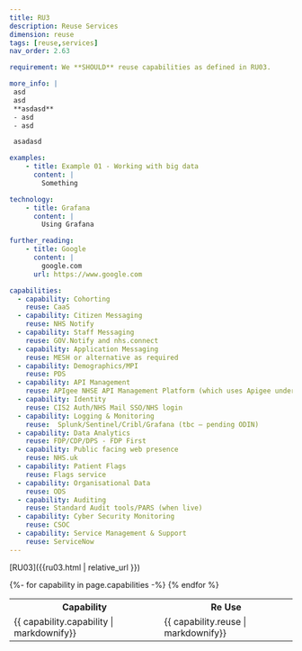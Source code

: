 ```yaml
---
title: RU3
description: Reuse Services
dimension: reuse
tags: [reuse,services]
nav_order: 2.63

requirement: We **SHOULD** reuse capabilities as defined in RU03.

more_info: |
 asd
 asd
 **asdasd**
 - asd 
 - asd

 asadasd

examples: 
    - title: Example 01 - Working with big data
      content: |
        Something

technology:
    - title: Grafana
      content: |
        Using Grafana

further_reading:
    - title: Google
      content: |
        google.com
      url: https://www.google.com

capabilities:
  - capability: Cohorting
    reuse: CaaS
  - capability: Citizen Messaging   
    reuse: NHS Notify
  - capability: Staff Messaging 
    reuse: GOV.Notify and nhs.connect       
  - capability: Application Messaging
    reuse: MESH or alternative as required  
  - capability: Demographics/MPI  
    reuse: PDS  
  - capability: API Management
    reuse: APIgee NHSE API Management Platform (which uses Apigee underneath)
  - capability: Identity 
    reuse: CIS2 Auth/NHS Mail SSO/NHS login              
  - capability: Logging & Monitoring
    reuse:  Splunk/Sentinel/Cribl/Grafana (tbc – pending ODIN)
  - capability: Data Analytics
    reuse: FDP/CDP/DPS - FDP First  
  - capability: Public facing web presence
    reuse: NHS.uk       
  - capability: Patient Flags
    reuse: Flags service  
  - capability: Organisational Data
    reuse: ODS
  - capability: Auditing 
    reuse: Standard Audit tools/PARS (when live)
  - capability: Cyber Security Monitoring 
    reuse: CSOC                     
  - capability: Service Management & Support
    reuse: ServiceNow    
---
```


[RU03]({{ru03.html | relative_url }})

<table>
<tr>
<th>
Capability
</th>
<th>
Re Use
</th>
</tr>
{%- for capability in page.capabilities  -%}
<tr>
<td>
{{ capability.capability  | markdownify}}
</td>
<td>
{{ capability.reuse  | markdownify}}
</td>
</tr>
{% endfor %}
</table>
